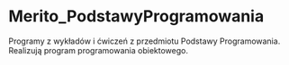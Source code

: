 # Merito_PodstawyProgramowania
Programy z wykładów i ćwiczeń z przedmiotu Podstawy Programowania.
Realizują program programowania obiektowego.
